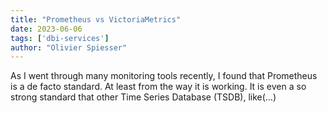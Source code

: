 ```yaml
---
title: "Prometheus vs VictoriaMetrics"
date: 2023-06-06
tags: ['dbi-services']
author: "Olivier Spiesser"
---
```

As I went through many monitoring tools recently, I found that Prometheus is a de facto standard. At least from the way it is working. It is even a so strong standard that other Time Series Database (TSDB), like(…)